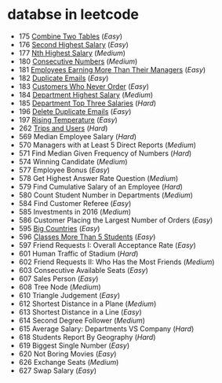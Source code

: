 # databse in leetcode

* 175   [Combine Two Tables](../leetcode/problems/200/175.combine-two-tables_1.sql) (_Easy_)
* 176   [Second Highest Salary](../leetcode/problems/200/176.second-highest-salary_1.sql) (_Easy_)
* 177   [Nth Highest Salary](../leetcode/problems/200/177.nth-highest-salary_2.sql) (_Medium_)
* 180   [Consecutive Numbers](../leetcode/problems/200/180.consecutive-numbers_2.sql) (_Medium_)
* 181   [Employees Earning More Than Their Managers](../leetcode/problems/200/181.employees-earning-more-than-their-managers_1.sql) (_Easy_)
* 182   [Duplicate Emails](../leetcode/problems/200/182.duplicate-emails_1.sql) (_Easy_)
* 183   [Customers Who Never Order](../leetcode/problems/200/183.customers-who-never-order_1.sql) (_Easy_)
* 184   [Department Highest Salary](../leetcode/problems/200/184.department-highest-salary_2.sql) (_Medium_)
* 185   [Department Top Three Salaries](../leetcode/problems/200/185.department-top-three-salaries_3.sql) (_Hard_)
* 196   [Delete Duplicate Emails](../leetcode/problems/200/196.delete-duplicate-emails_1.sql) (_Easy_)
* 197   [Rising Temperature](../leetcode/problems/200/197.rising-temperature_1.sql) (_Easy_)
* 262   [Trips and Users](../leetcode/problems/300/262.trips-and-users_3.sql) (_Hard_)
* 569   Median Employee Salary (_Hard_)
* 570   Managers with at Least 5 Direct Reports (_Medium_)
* 571   Find Median Given Frequency of Numbers (_Hard_)
* 574   Winning Candidate (_Medium_)
* 577   Employee Bonus (_Easy_)
* 578   Get Highest Answer Rate Question (_Medium_)
* 579   Find Cumulative Salary of an Employee (_Hard_)
* 580   Count Student Number in Departments (_Medium_)
* 584   Find Customer Referee (_Easy_)
* 585   Investments in 2016 (_Medium_)
* 586   Customer Placing the Largest Number of Orders (_Easy_)
* 595   [Big Countries](../leetcode/problems/600/595.big-countries_1.sql) (_Easy_)
* 596   [Classes More Than 5 Students](../leetcode/problems/600/596.classes-more-than-5-students_1.sql) (_Easy_)
* 597   Friend Requests I: Overall Acceptance Rate (_Easy_)
* 601   Human Traffic of Stadium (_Hard_)
* 602   Friend Requests II: Who Has the Most Friends (_Medium_)
* 603   Consecutive Available Seats (_Easy_)
* 607   Sales Person (_Easy_)
* 608   Tree Node (_Medium_)
* 610   Triangle Judgement (_Easy_)
* 612   Shortest Distance in a Plane (_Medium_)
* 613   Shortest Distance in a Line (_Easy_)
* 614   Second Degree Follower (_Medium_)
* 615   Average Salary: Departments VS Company (_Hard_)
* 618   Students Report By Geography (_Hard_)
* 619   Biggest Single Number (_Easy_)
* 620   Not Boring Movies (_Easy_)
* 626   Exchange Seats (_Medium_)
* 627   Swap Salary (_Easy_)